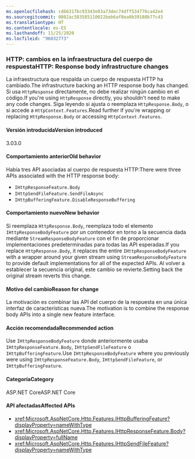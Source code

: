```yaml
---
ms.openlocfilehash: cd66317bc93343e03a73dec74dff534776ca42e4
ms.sourcegitcommit: 0802ac583585110022beb6af8ea0b39188b77c43
ms.translationtype: HT
ms.contentlocale: es-ES
ms.lasthandoff: 11/25/2020
ms.locfileid: "96032773"
---
```

### <a name="http-response-body-infrastructure-changes"></a><span data-ttu-id="46ecc-101">HTTP: cambios en la infraestructura del cuerpo de respuesta</span><span class="sxs-lookup"><span data-stu-id="46ecc-101">HTTP: Response body infrastructure changes</span></span>

<span data-ttu-id="46ecc-102">La infraestructura que respalda un cuerpo de respuesta HTTP ha cambiado.</span><span class="sxs-lookup"><span data-stu-id="46ecc-102">The infrastructure backing an HTTP response body has changed.</span></span> <span data-ttu-id="46ecc-103">Si usa `HttpResponse` directamente, no debe realizar ningún cambio en el código.</span><span class="sxs-lookup"><span data-stu-id="46ecc-103">If you're using `HttpResponse` directly, you shouldn't need to make any code changes.</span></span> <span data-ttu-id="46ecc-104">Siga leyendo si ajusta o reemplaza `HttpResponse.Body`, o si accede a `HttpContext.Features`.</span><span class="sxs-lookup"><span data-stu-id="46ecc-104">Read further if you're wrapping or replacing `HttpResponse.Body` or accessing `HttpContext.Features`.</span></span>

#### <a name="version-introduced"></a><span data-ttu-id="46ecc-105">Versión introducida</span><span class="sxs-lookup"><span data-stu-id="46ecc-105">Version introduced</span></span>

<span data-ttu-id="46ecc-106">3.0</span><span class="sxs-lookup"><span data-stu-id="46ecc-106">3.0</span></span>

#### <a name="old-behavior"></a><span data-ttu-id="46ecc-107">Comportamiento anterior</span><span class="sxs-lookup"><span data-stu-id="46ecc-107">Old behavior</span></span>

<span data-ttu-id="46ecc-108">Había tres API asociadas al cuerpo de respuesta HTTP:</span><span class="sxs-lookup"><span data-stu-id="46ecc-108">There were three APIs associated with the HTTP response body:</span></span>

- `IHttpResponseFeature.Body`
- `IHttpSendFileFeature.SendFileAsync`
- `IHttpBufferingFeature.DisableResponseBuffering`

#### <a name="new-behavior"></a><span data-ttu-id="46ecc-109">Comportamiento nuevo</span><span class="sxs-lookup"><span data-stu-id="46ecc-109">New behavior</span></span>

<span data-ttu-id="46ecc-110">Si reemplaza `HttpResponse.Body`, reemplaza todo el elemento `IHttpResponseBodyFeature` por un contenedor en torno a la secuencia dada mediante `StreamResponseBodyFeature` con el fin de proporcionar implementaciones predeterminadas para todas las API esperadas.</span><span class="sxs-lookup"><span data-stu-id="46ecc-110">If you replace `HttpResponse.Body`, it replaces the entire `IHttpResponseBodyFeature` with a wrapper around your given stream using `StreamResponseBodyFeature` to provide default implementations for all of the expected APIs.</span></span> <span data-ttu-id="46ecc-111">Al volver a establecer la secuencia original, este cambio se revierte.</span><span class="sxs-lookup"><span data-stu-id="46ecc-111">Setting back the original stream reverts this change.</span></span>

#### <a name="reason-for-change"></a><span data-ttu-id="46ecc-112">Motivo del cambio</span><span class="sxs-lookup"><span data-stu-id="46ecc-112">Reason for change</span></span>

<span data-ttu-id="46ecc-113">La motivación es combinar las API del cuerpo de la respuesta en una única interfaz de características nueva.</span><span class="sxs-lookup"><span data-stu-id="46ecc-113">The motivation is to combine the response body APIs into a single new feature interface.</span></span>

#### <a name="recommended-action"></a><span data-ttu-id="46ecc-114">Acción recomendada</span><span class="sxs-lookup"><span data-stu-id="46ecc-114">Recommended action</span></span>

<span data-ttu-id="46ecc-115">Use `IHttpResponseBodyFeature` donde anteriormente usaba `IHttpResponseFeature.Body`, `IHttpSendFileFeature` o `IHttpBufferingFeature`.</span><span class="sxs-lookup"><span data-stu-id="46ecc-115">Use `IHttpResponseBodyFeature` where you previously were using `IHttpResponseFeature.Body`, `IHttpSendFileFeature`, or `IHttpBufferingFeature`.</span></span>

#### <a name="category"></a><span data-ttu-id="46ecc-116">Categoría</span><span class="sxs-lookup"><span data-stu-id="46ecc-116">Category</span></span>

<span data-ttu-id="46ecc-117">ASP.NET Core</span><span class="sxs-lookup"><span data-stu-id="46ecc-117">ASP.NET Core</span></span>

#### <a name="affected-apis"></a><span data-ttu-id="46ecc-118">API afectadas</span><span class="sxs-lookup"><span data-stu-id="46ecc-118">Affected APIs</span></span>

- <xref:Microsoft.AspNetCore.Http.Features.IHttpBufferingFeature?displayProperty=nameWithType>
- <xref:Microsoft.AspNetCore.Http.Features.IHttpResponseFeature.Body?displayProperty=fullName>
- <xref:Microsoft.AspNetCore.Http.Features.IHttpSendFileFeature?displayProperty=nameWithType>

<!-- 

#### Affected APIs

- `T:Microsoft.AspNetCore.Http.Features.IHttpBufferingFeature`
- `P:Microsoft.AspNetCore.Http.Features.IHttpResponseFeature.Body`
- `T:Microsoft.AspNetCore.Http.Features.IHttpSendFileFeature`

-->
